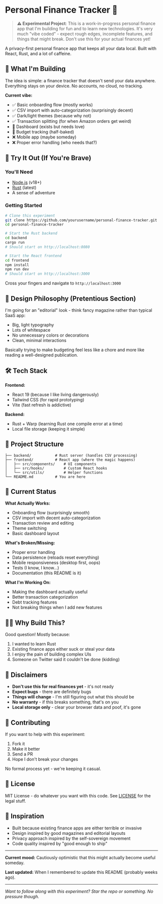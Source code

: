 # Personal Finance Tracker 🚧

> **⚠️ Experimental Project**: This is a work-in-progress personal finance app that I'm building for fun and to learn new technologies. It's very much "vibe coded" - expect rough edges, incomplete features, and things that might break. Don't use this for your actual finances yet!

A privacy-first personal finance app that keeps all your data local. Built with React, Rust, and a lot of caffeine.

## 🎯 What I'm Building

The idea is simple: a finance tracker that doesn't send your data anywhere. Everything stays on your device. No accounts, no cloud, no tracking.

**Current vibe:**
- ✅ Basic onboarding flow (mostly works)
- ✅ CSV import with auto-categorization (surprisingly decent)
- ✅ Dark/light themes (because why not)
- ✅ Transaction splitting (for when Amazon orders get weird)
- 🚧 Dashboard (exists but needs love)
- 🚧 Budget tracking (half-baked)
- ❌ Mobile app (maybe someday)
- ❌ Proper error handling (who needs that?)

## 🚀 Try It Out (If You're Brave)

### You'll Need
- [Node.js](https://nodejs.org/) (v18+)
- [Rust](https://rustup.rs/) (latest)
- A sense of adventure

### Getting Started
```bash
# Clone this experiment
git clone https://github.com/yourusername/personal-finance-tracker.git
cd personal-finance-tracker

# Start the Rust backend
cd backend
cargo run
# Should start on http://localhost:8080

# Start the React frontend
cd frontend
npm install
npm run dev
# Should start on http://localhost:3000
```

Cross your fingers and navigate to `http://localhost:3000`

## 🎨 Design Philosophy (Pretentious Section)

I'm going for an "editorial" look - think fancy magazine rather than typical SaaS app:
- Big, light typography
- Lots of whitespace
- No unnecessary colors or decorations
- Clean, minimal interactions

Basically trying to make budgeting feel less like a chore and more like reading a well-designed publication.

## 🛠️ Tech Stack

**Frontend:**
- React 19 (because I like living dangerously)
- Tailwind CSS (for rapid prototyping)
- Vite (fast refresh is addictive)

**Backend:**
- Rust + Warp (learning Rust one compile error at a time)
- Local file storage (keeping it simple)

## 📁 Project Structure
```
├── backend/           # Rust server (handles CSV processing)
├── frontend/          # React app (where the magic happens)
│   ├── src/components/    # UI components
│   ├── src/hooks/         # Custom React hooks
│   └── src/utils/         # Helper functions
└── README.md          # You are here
```

## 🎯 Current Status

**What Actually Works:**
- Onboarding flow (surprisingly smooth)
- CSV import with decent auto-categorization
- Transaction review and editing
- Theme switching
- Basic dashboard layout

**What's Broken/Missing:**
- Proper error handling
- Data persistence (reloads reset everything)
- Mobile responsiveness (desktop first, oops)
- Tests (I know, I know...)
- Documentation (this README is it)

**What I'm Working On:**
- Making the dashboard actually useful
- Better transaction categorization
- Debt tracking features
- Not breaking things when I add new features

## 🤷‍♂️ Why Build This?

Good question! Mostly because:
1. I wanted to learn Rust
2. Existing finance apps either suck or steal your data
3. I enjoy the pain of building complex UIs
4. Someone on Twitter said it couldn't be done (kidding)

## 🚨 Disclaimers

- **Don't use this for real finances yet** - it's not ready
- **Expect bugs** - there are definitely bugs
- **Things will change** - I'm still figuring out what this should be
- **No warranty** - if this breaks something, that's on you
- **Local storage only** - clear your browser data and poof, it's gone

## 🤝 Contributing

If you want to help with this experiment:
1. Fork it
2. Make it better
3. Send a PR
4. Hope I don't break your changes

No formal process yet - we're keeping it casual.

## 📝 License

MIT License - do whatever you want with this code. See [LICENSE](LICENSE) for the legal stuff.

## 🙏 Inspiration

- Built because existing finance apps are either terrible or invasive
- Design inspired by good magazines and editorial layouts
- Privacy approach inspired by the self-sovereign movement
- Code quality inspired by "good enough to ship"

---

**Current mood:** Cautiously optimistic that this might actually become useful someday.

**Last updated:** When I remembered to update this README (probably weeks ago).

---

*Want to follow along with this experiment? Star the repo or something. No pressure though.*
